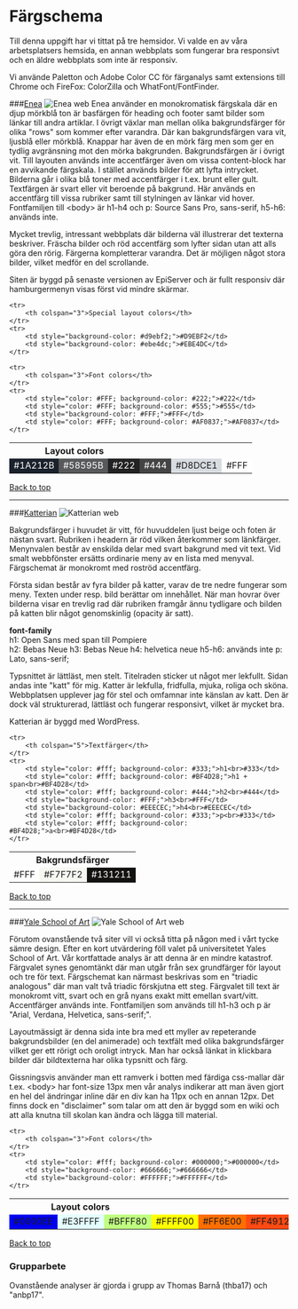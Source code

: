 Färgschema
==========

Till denna uppgift har vi tittat på tre hemsidor. Vi valde en av våra arbetsplatsers hemsida,
en annan webbplats som fungerar bra responsivt och en äldre webbplats som inte är responsiv.

Vi använde Paletton och Adobe Color CC för färganalys samt extensions till Chrome
och FireFox: ColorZilla och WhatFont/FontFinder.

###[Enea](http://www.enea.com)
![Enea web](img/enea.png)
Enea använder en monokromatisk färgskala där en djup mörkblå ton är basfärgen för
heading och footer samt bilder som länkar till andra artiklar. I övrigt växlar man
mellan olika bakgrundsfärger för olika "rows" som kommer efter varandra.
Där kan bakgrundsfärgen vara vit, ljusblå eller mörkblå. Knappar har även de en
mörk färg men som ger en tydlig avgränsning mot den mörka bakgrunden. Bakgrundsfärgen
är i övrigt vit. Till layouten används inte accentfärger även om vissa content-block
har en avvikande färgskala. I stället används bilder för att lyfta intrycket. Bilderna
går i olika blå toner med accentfärger i t.ex. brunt eller gult.
Textfärgen är svart eller vit beroende på bakgrund. Här används en accentfärg till
vissa rubriker samt till stylningen av länkar vid hover. Fontfamiljen till &lt;body&gt;
är h1-h4 och p: Source Sans Pro, sans-serif, h5-h6: används inte.

Mycket trevlig, intressant webbplats där bilderna väl illustrerar det texterna beskriver. Fräscha bilder och röd accentfärg som lyfter sidan utan att alls göra den rörig. Färgerna kompletterar varandra. Det är möjligen något stora bilder, vilket medför en del scrollande.

Siten är byggd på senaste versionen av EpiServer och är fullt responsiv där
hamburgermenyn visas först vid mindre skärmar.
<table class="web-sites-color-table">
    <tr>
        <th colspan="3">Layout colors</th>
    </tr>
    <tr>
        <!-- <td style="height: 50px; width: 50px; border: 1px dotted black; background-color: #1a212b;"> -->
        <td style="color: #FFF; background-color: #1a212b;">#1A212B</td>
        <td style="color: #FFF; background-color: #58595b;">#58595B</td>
        <td style="color: #FFF; background-color: #222;">#222</td>
        <td style="color: #FFF; background-color: #444;">#444</td>
        <td style="background-color: #d8dce1;">#D8DCE1</td>
        <td style="background-color: #FFF;">#FFF</td>
    </tr>

    <tr>
        <th colspan="3">Special layout colors</th>
    </tr>
    <tr>
        <td style="background-color: #d9ebf2;">#D9EBF2</td>
        <td style="background-color: #ebe4dc;">#EBE4DC</td>
    </tr>

    <tr>
        <th colspan="3">Font colors</th>
    </tr>
    <tr>
        <td style="color: #FFF; background-color: #222;">#222</td>
        <td style="color: #FFF; background-color: #555;">#555</td>
        <td style="background-color: #FFF;">#FFF</td>
        <td style="color: #FFF; background-color: #AF0837;">#AF0837</td>
    </tr>
</table>

<a href="#">Back to top</a>

---

###[Katterian](http://www.katterian.se/)
![Katterian web](img/katterian.png)

Bakgrundsfärger i huvudet är vitt, för huvuddelen ljust beige och foten är nästan svart. Rubriken i headern är röd vilken återkommer som länkfärger. Menynvalen består av enskilda delar med svart bakgrund med vit text. Vid smalt webbfönster ersätts ordinarie meny av en lista med menyval. Färgschemat är monokromt med roströd accentfärg.

Första sidan består av fyra bilder på katter, varav de tre nedre fungerar som meny. Texten under resp. bild berättar om innehållet. När man hovrar över bilderna visar en trevlig rad där rubriken framgår ännu tydligare och bilden på katten blir något genomskinlig (opacity är satt).

**font-family**  
h1: Open Sans med span till Pompiere  
h2: Bebas Neue
h3: Bebas Neue
h4: helvetica neue
h5-h6: används inte
p: Lato, sans-serif;

Typsnittet är lättläst, men stelt. Titelraden sticker ut något mer lekfullt. Sidan andas inte "katt" för mig. Katter är lekfulla, fridfulla, mjuka, roliga och sköna. Webbplatsen upplever jag för stel och omfamnar inte känslan av katt. Den är dock väl strukturerad, lättläst och fungerar responsivt, vilket är mycket bra.

Katterian är byggd med WordPress.

<table class="web-sites-color-table">
    <tr>
        <th colspan="5">Bakgrundsfärger</th>
    </tr>
    <tr>
        <td style="background-color: #FFF;">#FFF</td>
        <td style="background-color: #F7F7F2;">#F7F7F2</td>
        <td style="color: #fff; background-color: #131211;">#131211</td>
    </tr>

    <tr>
        <th colspan="5">Textfärger</th>
    </tr>
    <tr>
        <td style="color: #fff; background-color: #333;">h1<br>#333</td>
        <td style="color: #fff; background-color: #BF4D28;">h1 + span<br>#BF4D28</td>
        <td style="color: #fff; background-color: #444;">h2<br>#444</td>
        <td style="background-color: #FFF;">h3<br>#FFF</td>
        <td style="background-color: #EEECEC;">h4<br>#EEECEC</td>
        <td style="color: #fff; background-color: #333;">p<br>#333</td>
        <td style="color: #fff; background-color: #BF4D28;">a<br>#BF4D28</td>
    </tr>
</table>

<a href="#">Back to top</a>

---

###[Yale School of Art](http://art.yale.edu)
![Yale School of Art web](img/yaleArtSchool-1.png)

Förutom ovanstående två siter vill vi också titta på någon med i vårt tycke sämre design.
Efter en kort utvärdering föll valet på universitetet Yales School of Art. Vår
kortfattade analys är att denna är en mindre katastrof. Färgvalet synes genomtänkt
där man utgår från sex grundfärger för layout och tre för text. Färgschemat kan
närmast beskrivas som en "triadic analogous" där man valt två triadic förskjutna ett steg.
Färgvalet till text är monokromt vitt, svart och en grå nyans exakt mitt emellan svart/vitt.
Accentfärger används inte.
Fontfamiljen som används till h1-h3 och p är "Arial, Verdana, Helvetica, sans-serif;".

Layoutmässigt är denna sida inte bra med ett myller av repeterande bakgrundsbilder
(en del animerade) och textfält med olika bakgrundsfärger vilket ger ett rörigt och oroligt intryck.
Man har också länkat in klickbara bilder där bildtexterna har olika typsnitt och färg.

Gissningsvis använder man ett ramverk i botten med färdiga css-mallar där t.ex.
&lt;body&gt; har font-size 13px men vår analys indikerar att man även gjort en hel
del ändringar inline där en div kan ha 11px och en annan 12px.
Det finns dock en "disclaimer" som talar om att den är byggd som en wiki och att
alla knutna till skolan kan ändra och lägga till material.

<table class="web-sites-color-table">
    <tr>
        <th colspan="3">Layout colors</th>
    </tr>
    <tr>
        <td style="background-color: #0000EE;">#0000EE</td>
        <td style="background-color: #E3FFFF;">#E3FFFF</td>
        <td style="background-color: #BFFF80;">#BFFF80</td>
        <td style="background-color: #FFFF00;">#FFFF00</td>
        <td style="background-color: #FF6E00;">#FF6E00</td>
        <td style="background-color: #FF4912;">#FF4912</td>
    </tr>

    <tr>
        <th colspan="3">Font colors</th>
    </tr>
    <tr>
        <td style="color: #fff; background-color: #000000;">#000000</td>
        <td style="background-color: #666666;">#666666</td>
        <td style="background-color: #FFFFFF;">#FFFFFF</td>
    </tr>
</table>

<a href="#">Back to top</a>

### Grupparbete
Ovanstående analyser är gjorda i grupp av Thomas Barnå (thba17) och "anbp17".
